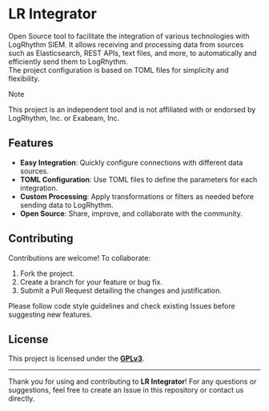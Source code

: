 # LR Integrator

Open Source tool to facilitate the integration of various technologies with LogRhythm SIEM.
It allows receiving and processing data from sources such as Elasticsearch, REST APIs, text files, and more, to automatically and efficiently send them to LogRhythm.  
The project configuration is based on TOML files for simplicity and flexibility.

> [!NOTE]  
> This project is an independent tool and is not affiliated with or endorsed by LogRhythm, Inc. or Exabeam, Inc.

## Features

- **Easy Integration**: Quickly configure connections with different data sources.
- **TOML Configuration**: Use TOML files to define the parameters for each integration.
- **Custom Processing**: Apply transformations or filters as needed before sending data to LogRhythm.
- **Open Source**: Share, improve, and collaborate with the community.

## Contributing

Contributions are welcome! To collaborate:

1. Fork the project.
2. Create a branch for your feature or bug fix.
3. Submit a Pull Request detailing the changes and justification.

Please follow code style guidelines and check existing Issues before suggesting new features.

## License

This project is licensed under the **[GPLv3](https://www.gnu.org/licenses/gpl-3.0.en.html)**.

---

Thank you for using and contributing to **LR Integrator**! For any questions or suggestions, feel free to create an Issue in this repository or contact us directly.
